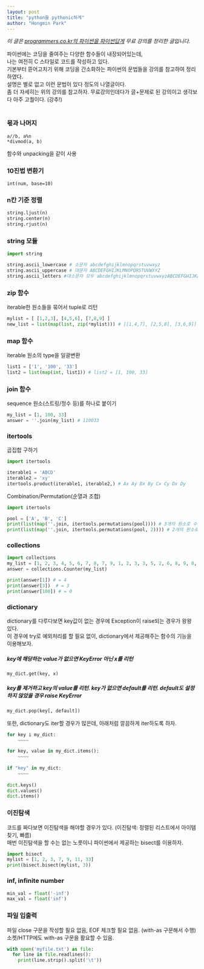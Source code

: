 ```yaml
---
layout: post
title: "python을 pythonic하게"
author: "Hongmin Park"
---
```


*이 글은 [programmers.co.kr의 파이썬을 파이썬답게](https://programmers.co.kr/learn/courses/4008) 무료 강의를 정리한 글입니다.*

파이썬에는 코딩을 줄여주는 다양한 함수들이 내장되어있는데,<br>
나는 여전히 C 스타일로 코드를 작성하고 있다.<br>
기본부터 뜯어고치기 위해 코딩을 간소화하는 파이썬의 문법들을 강의를 참고하여 정리하였다.<br>
설명은 별로 없고 이런 문법이 있다 정도의 나열글이다. <br>
좀 더 자세히는 위의 강의를 참고하자. 무료강의인데다가 글+문제로 된 강의이고 생각보다 아주 고퀄이다. (강추!)<br><br>

### 몫과 나머지
`a//b, a%n`<br>
`*divmod(a, b)`

함수와 unpacking을 같이 사용

### 10진법 변환기
`int(num, base=10)`

### n칸 기준 정렬
```python
string.ljust(n)
string.center(n)
string.rjust(n)
```

### string 모듈
```python
import string 

string.ascii_lowercase # 소문자 abcdefghijklmnopqrstuvwxyz
string.ascii_uppercase # 대문자 ABCDEFGHIJKLMNOPQRSTUVWXYZ
string.ascii_letters #대소문자 모두 abcdefghijklmnopqrstuvwxyzABCDEFGHIJKLMNOPQRSTUVWXYZ 
```

### zip 함수
iterable한 원소들을 묶어서 tuple로 리턴
```python
mylist = [ [1,2,3], [4,5,6], [7,8,9] ]
new_list = list(map(list, zip(*mylist))) # [[1,4,7], [2,5,8], [3,6,9]]
```

### map 함수
iterable 원소의 type을 일괄변환
```python
list1 = ['1', '100', '33']
list2 = list(map(int, list1)) # list2 = [1, 100, 33]
```
### join 함수
sequence 원소(스트링/정수 등)를 하나로 붙이기
```python
my_list = [1, 100, 33]
answer = ''.join(my_list) # 110033
```

### itertools
곱집합 구하기 
```python
import itertools

iterable1 = 'ABCD'
iterable2 = 'xy'
itertools.product(iterable1, iterable2,) # Ax Ay Bx By Cx Cy Dx Dy 
```

Combination/Permutation(순열과 조합)
```python
import itertools

pool = ['A', 'B', 'C']
print(list(map(''.join, itertools.permutations(pool)))) # 3개의 원소로 수열 만들기
print(list(map(''.join, itertools.permutations(pool, 2)))) # 2개의 원소로 수열 만들기
```

### collections
```python
import collections
my_list = [1, 2, 3, 4, 5, 6, 7, 8, 7, 9, 1, 2, 3, 3, 5, 2, 6, 8, 9, 0, 1, 1, 4, 7, 0]
answer = collections.Counter(my_list)

print(answer[1]) # = 4
print(answer[3])  # = 3
print(answer[100]) # = 0
```

### dictionary
dictionary를 다루다보면 key값이 없는 경우에 Exception이 raise되는 경우가 왕왕 있다.<br>
이 경우에 try로 예외처리를 할 필요 없이, dictionary에서 제공해주는 함수의 기능을 이용해보자.<br>

##### key에 해당하는 value가 없으면 KeyError 아닌 x를 리턴
```python
my_dict.get(key, x)
```
##### key를 제거하고 key의 value를 리턴. key가 없으면 default를 리턴. default도 설정하지 않았을 경우 raise KeyError 
```python
my_dict.pop(key[, default])
```
또한, dictionary도 iter할 경우가 많은데, 아래처럼 깔끔하게 iter하도록 하자.
```python
for key i my_dict:
    ~~~~

for key, value in my_dict.items():
    ~~~~
    
if "key" in my_dict:
    ~~~~
    
dict.keys()
dict.values()
dict.items()
```
### 이진탐색
코드를 짜다보면 이진탐색을 해야할 경우가 있다. (이진탐색: 정렬된 리스트에서 아이템 찾기, 빠름)<br>
매번 이진탐색을 할 수는 없는 노릇이니 파이썬에서 제공하는 bisect를 이용하자. 
```python
import bisect
mylist = [1, 2, 3, 7, 9, 11, 33]
print(bisect.bisect(mylist, 3))
```

### inf, infinite number
```python
min_val = float('-inf')
max_val = float('inf')
```

### 파일 입출력
파일 close 구문을 작성할 필요 없음, EOF 체크할 필요 없음. (with-as 구문해서 수행)<br>
소켓/HTTP에도 with-as 구문을 활요할 수 있음.
```python
with open('myfile.txt') as file:
  for line in file.readlines():
    print(line.strip().split('\t'))
```
